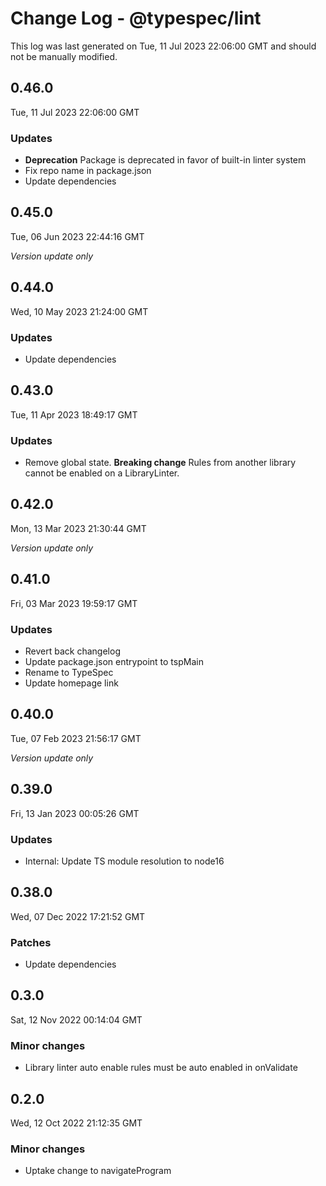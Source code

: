# Change Log - @typespec/lint

This log was last generated on Tue, 11 Jul 2023 22:06:00 GMT and should not be manually modified.

## 0.46.0
Tue, 11 Jul 2023 22:06:00 GMT

### Updates

- **Deprecation** Package is deprecated in favor of built-in linter system
- Fix repo name in package.json
- Update dependencies

## 0.45.0
Tue, 06 Jun 2023 22:44:16 GMT

_Version update only_

## 0.44.0
Wed, 10 May 2023 21:24:00 GMT

### Updates

- Update dependencies

## 0.43.0
Tue, 11 Apr 2023 18:49:17 GMT

### Updates

- Remove global state. **Breaking change** Rules from another library cannot be enabled on a LibraryLinter.

## 0.42.0
Mon, 13 Mar 2023 21:30:44 GMT

_Version update only_

## 0.41.0
Fri, 03 Mar 2023 19:59:17 GMT

### Updates

- Revert back changelog
- Update package.json entrypoint to tspMain
- Rename to TypeSpec
- Update homepage link

## 0.40.0
Tue, 07 Feb 2023 21:56:17 GMT

_Version update only_

## 0.39.0
Fri, 13 Jan 2023 00:05:26 GMT

### Updates

- Internal: Update TS module resolution to node16

## 0.38.0
Wed, 07 Dec 2022 17:21:52 GMT

### Patches

- Update dependencies

## 0.3.0
Sat, 12 Nov 2022 00:14:04 GMT

### Minor changes

- Library linter auto enable rules must be auto enabled in onValidate

## 0.2.0
Wed, 12 Oct 2022 21:12:35 GMT

### Minor changes

- Uptake change to navigateProgram

